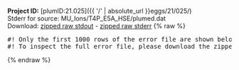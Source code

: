 **Project ID:** [plumID:21.025]({{ '/' | absolute_url }}eggs/21/025/)  
Stderr for source:  MU_Ions/T4P_E5A_HSE/plumed.dat   
Download: [zipped raw stdout](plumed.dat.plumed.stdout.txt.zip) - [zipped raw stderr](plumed.dat.plumed.stderr.txt.zip) 
{% raw %}
<pre>
#! Only the first 1000 rows of the error file are shown below
#! To inspect the full error file, please download the zipped raw stderr file above
</pre>
{% endraw %}
